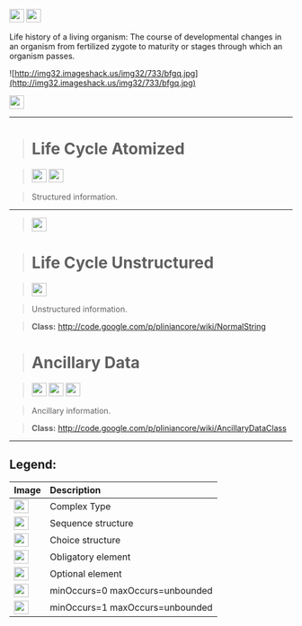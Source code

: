 <img src='http://imageshack.us/a/img16/5397/multipleg.jpg' width='26' height='24' /> <img src='http://img6.imageshack.us/img6/1315/sequencej.jpg' width='26' height='24' />

Life history of a living organism: The course of developmental changes in an organism from fertilized zygote to maturity or stages through which an organism passes.


![http://img32.imageshack.us/img32/733/bfgq.jpg](http://img32.imageshack.us/img32/733/bfgq.jpg)




<img src='http://img266.imageshack.us/img266/2791/choice.jpg' width='26' height='24' />


---


> # Life Cycle Atomized #

> <img src='http://imageshack.us/a/img16/5397/multipleg.jpg' width='26' height='24' /> <img src='http://img198.imageshack.us/img198/6134/unoinfinito.jpg' width='26' height='24' />

> Structured information.


---

> <img src='http://img6.imageshack.us/img6/1315/sequencej.jpg' width='26' height='24' />

> # Life Cycle Unstructured #

> <img src='http://img52.imageshack.us/img52/2777/elementkw.jpg' width='26' height='24' />

> Unstructured information.

> <b>Class:</b> http://code.google.com/p/pliniancore/wiki/NormalString

> # Ancillary Data #

> <img src='http://imageshack.us/a/img16/5397/multipleg.jpg' width='26' height='24' /> <img src='http://img585.imageshack.us/img585/4808/optional.jpg' width='26' height='24' /> <img src='http://img19.imageshack.us/img19/4356/infinitol.jpg' width='26' height='24' />

> Ancillary information.

> <b>Class:</b> http://code.google.com/p/pliniancore/wiki/AncillaryDataClass


---


<h2><b>Legend:</b></h2>

|Image|Description|
|:----|:----------|
|<img src='http://imageshack.us/a/img16/5397/multipleg.jpg' width='26' height='24' />|Complex Type|
|<img src='http://img6.imageshack.us/img6/1315/sequencej.jpg' width='26' height='24' />|Sequence structure|
|<img src='http://img266.imageshack.us/img266/2791/choice.jpg' width='26' height='24' />|Choice structure|
|<img src='http://img52.imageshack.us/img52/2777/elementkw.jpg' width='26' height='24' />|Obligatory element|
|<img src='http://img585.imageshack.us/img585/4808/optional.jpg' width='26' height='24' />|Optional element|
|<img src='http://img19.imageshack.us/img19/4356/infinitol.jpg' width='26' height='24' />|minOccurs=0 maxOccurs=unbounded|
|<img src='http://img198.imageshack.us/img198/6134/unoinfinito.jpg' width='26' height='24' />|minOccurs=1 maxOccurs=unbounded|